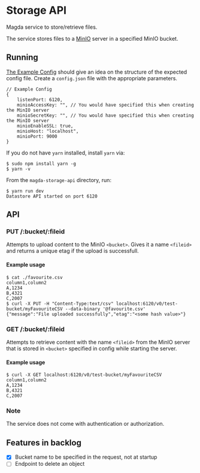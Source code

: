 # Storage API

Magda service to store/retrieve files.

The service stores files to a [MinIO](https://min.io/) server in a specified MinIO bucket.

## Running

[The Example Config](./config.example.json) should give an idea on the structure of the
expected config file. Create a `config.json` file with the appropriate parameters.

```json5
// Example Config
{
    listenPort: 6120,
    minioAccessKey: "", // You would have specified this when creating the MinIO server
    minioSecretKey: "", // You would have specified this when creating the MinIO server
    minioEnableSSL: true,
    minioHost: "localhost",
    minioPort: 9000
}
```

If you do not have `yarn` installed, install `yarn` via:

```console
$ sudo npm install yarn -g
$ yarn -v
```

From the `magda-storage-api` directory, run:

```console
$ yarn run dev
Datastore API started on port 6120
```

## API

### PUT /:bucket/:fileid

Attempts to upload content to the MinIO `<bucket>`. Gives it a name `<fileid>` and returns a unique etag
if the upload is successfull.

#### Example usage

```console
$ cat ./favourite.csv
column1,column2
A,1234
B,4321
C,2007
$ curl -X PUT -H "Content-Type:text/csv" localhost:6120/v0/test-bucket/myFavouriteCSV --data-binary '@favourite.csv'
{"message":"File uploaded successfully","etag":"<some hash value>"}
```

### GET /:bucket/:fileid

Attempts to retrieve content with the name `<fileid>` from the MinIO server
that is stored in `<bucket>` specified in config while starting the server.

#### Example usage

```console
$ curl -X GET localhost:6120/v0/test-bucket/myFavouriteCSV
column1,column2
A,1234
B,4321
C,2007
```

### Note

The service does not come with authentication or authorization.

## Features in backlog

-   [x] Bucket name to be specified in the request, not at startup
-   [ ] Endpoint to delete an object
